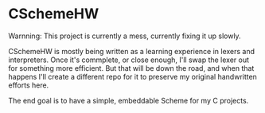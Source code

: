 # CSchemeHW
Warnning: This project is currently a mess, currently fixing it up slowly.

CSchemeHW is mostly being written as a learning experience in lexers and interpreters. Once it's commplete, or close enough, I'll swap the lexer out for something more efficient. But that will be down the road, and when that happens I'll create a different repo for it to preserve my original handwritten efforts here.

The end goal is to have a simple, embeddable Scheme for my C projects.